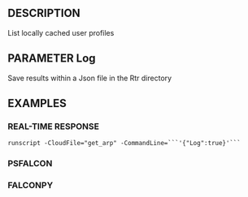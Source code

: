 ## DESCRIPTION
List locally cached user profiles

## PARAMETER Log
Save results within a Json file in the Rtr directory

## EXAMPLES

### REAL-TIME RESPONSE
```
runscript -CloudFile="get_arp" -CommandLine=```'{"Log":true}'```
```
### PSFALCON

### FALCONPY
